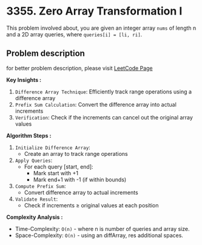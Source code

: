 # 3355. Zero Array Transformation I

This problem involved about, you are given an integer array `nums` of length n and a 2D array queries, where `queries[i] = [li, ri]`.

## Problem description

for better problem description, please visit [LeetCode Page](https://leetcode.com/problems/zero-array-transformation-i/description/)

**Key Insights :**<br/>

1. `Difference Array Technique`: Efficiently track range operations using a difference array
2. `Prefix Sum Calculation`: Convert the difference array into actual increments
3. `Verification`: Check if the increments can cancel out the original array values

**Algorithm Steps :**<br/>

1. `Initialize Difference Array`:
    - Create an array to track range operations
2. `Apply Queries`:
    - For each query [start, end]:
        - Mark start with +1
        - Mark end+1 with -1 (if within bounds)
3. `Compute Prefix Sum`:
    - Convert difference array to actual increments
4. `Validate Result`:
    - Check if increments ≥ original values at each position

**Complexity Analysis :**<br/>

-   Time-Complexity: `O(n)` - where n is number of queries and array size.
-   Space-Complexity: `O(n)` - using an diffArray, res additional spaces.
